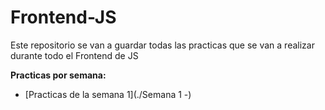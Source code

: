 # Frontend-JS

Este repositorio se van a guardar todas las practicas que se van a realizar durante todo el Frontend de JS

**Practicas por semana:**
  - [Practicas de la semana 1](./Semana 1 -)
